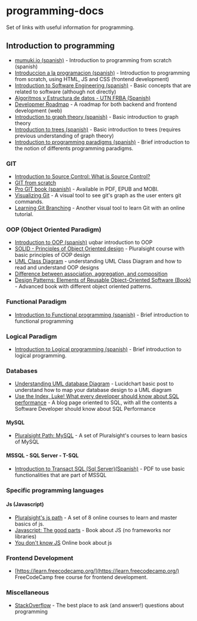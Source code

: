 # programming-docs
Set of links with useful information for programming.

## Introduction to programming

- [mumuki.io (spanish)](https://mumuki.io/central) - Introduction to programming from scratch (spanish)
- [Introduccion a la programacion (spanish)](https://platzi.com/cursos/programacion-basica/) - Introduction to programming from scratch, using HTML, JS and CSS (frontend development)
- [Introduction to Software Engineering (spanish)](https://platzi.com/clases/ingenieria/) - Basic concepts that are related to software (although not directly)
- [Algoritmos y Estructura de datos - UTN FRBA (Spanish)](https://droscarbruno.files.wordpress.com/2014/08/materialoficialayed_20141.pdf)
- [Developmer Roadmap](https://github.com/kamranahmedse/developer-roadmap) - A roadmap for both backend and frontend development (web)
- [Introduction to graph theory (spanish)](https://tinyurl.com/y5muspw3) - Basic introduction to graph theory
- [Introduction to trees (spanish)](https://tinyurl.com/y2vbecml) - Basic introduction to trees (requires previous understanding of graph theory)
- [Introduction to programming paradigms (spanish)](https://docs.google.com/document/d/1QP1ftd6jvAlVZOAsVPJ_1I0O7WW9MaIrn6zfW-iJdrY/edit) - Brief introduction to the notion of differents programming paradigms.

### GIT

- [Introduction to Source Control: What is Source Control?](https://www.codenewbie.org/blogs/what-is-source-control)
- [GIT from scratch](https://www.gitfromscratch.com/index.html)
- [Pro GIT book (spanish)](https://git-scm.com/book/es/v2) - Available in PDF, EPUB and MOBI.
- [Visualizing Git](http://git-school.github.io/visualizing-git/) - A visual tool to see git's graph as the user enters git commands.
- [Learning Git Branching](https://learngitbranching.js.org/) - Another visual tool to learn Git with an online tutorial.

### OOP (Object Oriented Paradigm)

- [Introduction to OOP (spanish)](http://wiki.uqbar.org/wiki/articles/paradigma-de-objetos.html) uqbar introduction to OOP
- [SOLID - Principles of Object Oriented design](https://app.pluralsight.com/library/courses/principles-oo-design/table-of-contents) - Pluralsight course with basic principles of OOP design
- [UML Class Diagram](https://www.geeksforgeeks.org/unified-modeling-language-uml-class-diagrams/) - understanding UML Class Diagram and how to read and understand OOP designs
- [Difference between association, aggregation, and composition](https://stackoverflow.com/questions/885937/what-is-the-difference-between-association-aggregation-and-composition)
- [Design Patterns: Elements of Reusable Object-Oriented Software (Book)](http://www.uml.org.cn/c++/pdf/designpatterns.pdf) - Advanced book with different object oriented patterns.

### Functional Paradigm

- [Introduction to Functional programming (spanish)](http://wiki.uqbar.org/wiki/articles/paradigma-funcional.html) - Brief introduction to functional programming

### Logical Paradigm

- [Introduction to Logical programming (spanish)](http://wiki.uqbar.org/wiki/articles/paradigma-logico.html) - Brief introduction to logical programming.

### Databases

- [Understanding UML database Diagram](https://www.lucidchart.com/pages/database-diagram/database-design#discovery__top) - Lucidchart basic post to understand how to map your database design to a UML diagram
- [Use the Index, Luke! What every developer should know about SQL performance](https://use-the-index-luke.com/sql/table-of-contents) - A blog page oriented to SQL, with all the contents a Software Developer should know about SQL Performance

#### MySQL

- [Pluralsight Path: MySQL](https://app.pluralsight.com/paths/skill/mysql) - A set of Pluralsight's courses to learn basics of MySQL

#### MSSQL - SQL Server - T-SQL

- [Introduction to Transact SQL (Sql Server)(Spanish)](https://tinyurl.com/y2dkwk6k) - PDF to use basic functionalities that are part of MSSQL 

### Specific programming languages

#### Js (Javascript)

- [Pluralsight's js path](https://app.pluralsight.com/paths/skills/javascript) - A set of 8 online courses to learn and master basics of js.
- [Javascript: The good parts](https://7chan.org/pr/src/OReilly_JavaScript_The_Good_Parts_May_2008.pdf) - Book about JS (no frameworks nor libraries)
- [You don't know JS](https://github.com/getify/You-Dont-Know-JS) Online book about js

### Frontend Development

- [https://learn.freecodecamp.org/](https://learn.freecodecamp.org/) FreeCodeCamp free course for frontend development.


### Miscellaneous

- [StackOverflow](https://stackoverflow.com/) - The best place to ask (and answer!) questions about programming